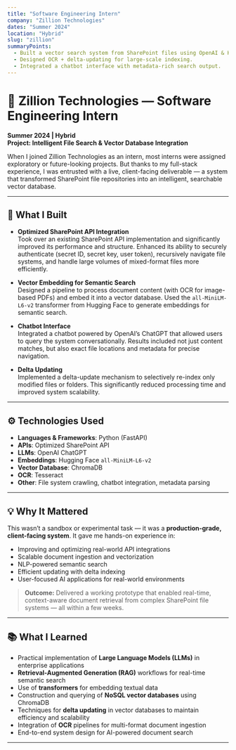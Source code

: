 ```yaml
---
title: "Software Engineering Intern"
company: "Zillion Technologies"
dates: "Summer 2024"
location: "Hybrid"
slug: "zillion"
summaryPoints:
  - Built a vector search system from SharePoint files using OpenAI & Hugging Face.
  - Designed OCR + delta-updating for large-scale indexing.
  - Integrated a chatbot interface with metadata-rich search output.
---
```


# 🏢 Zillion Technologies — Software Engineering Intern  
**Summer 2024 | Hybrid**  
**Project: Intelligent File Search & Vector Database Integration**

When I joined Zillion Technologies as an intern, most interns were assigned exploratory or future-looking projects. But thanks to my full-stack experience, I was entrusted with a live, client-facing deliverable — a system that transformed SharePoint file repositories into an intelligent, searchable vector database.

---

## 🔧 What I Built

- **Optimized SharePoint API Integration**  
  Took over an existing SharePoint API implementation and significantly improved its performance and structure. Enhanced its ability to securely authenticate (secret ID, secret key, user token), recursively navigate file systems, and handle large volumes of mixed-format files more efficiently.

- **Vector Embedding for Semantic Search**  
  Designed a pipeline to process document content (with OCR for image-based PDFs) and embed it into a vector database. Used the `all-MiniLM-L6-v2` transformer from Hugging Face to generate embeddings for semantic search.

- **Chatbot Interface**  
  Integrated a chatbot powered by OpenAI’s ChatGPT that allowed users to query the system conversationally. Results included not just content matches, but also exact file locations and metadata for precise navigation.

- **Delta Updating**  
  Implemented a delta-update mechanism to selectively re-index only modified files or folders. This significantly reduced processing time and improved system scalability.

---

## ⚙️ Technologies Used

- **Languages & Frameworks**: Python (FastAPI)  
- **APIs**: Optimized SharePoint API  
- **LLMs**: OpenAI ChatGPT  
- **Embeddings**: Hugging Face `all-MiniLM-L6-v2`  
- **Vector Database**: ChromaDB  
- **OCR**: Tesseract  
- **Other**: File system crawling, chatbot integration, metadata parsing

---

## 💡 Why It Mattered

This wasn’t a sandbox or experimental task — it was a **production-grade, client-facing system**. It gave me hands-on experience in:

- Improving and optimizing real-world API integrations  
- Scalable document ingestion and vectorization  
- NLP-powered semantic search  
- Efficient updating with delta indexing  
- User-focused AI applications for real-world environments

> **Outcome:** Delivered a working prototype that enabled real-time, context-aware document retrieval from complex SharePoint file systems — all within a few weeks.

---

## 📚 What I Learned

- Practical implementation of **Large Language Models (LLMs)** in enterprise applications  
- **Retrieval-Augmented Generation (RAG)** workflows for real-time semantic search  
- Use of **transformers** for embedding textual data  
- Construction and querying of **NoSQL vector databases** using ChromaDB  
- Techniques for **delta updating** in vector databases to maintain efficiency and scalability  
- Integration of **OCR** pipelines for multi-format document ingestion  
- End-to-end system design for AI-powered document search

---
